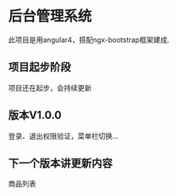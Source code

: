 # 后台管理系统

此项目是用angular4，搭配ngx-bootstrap框架建成.


## 项目起步阶段

项目还在起步，会持续更新

## 版本V1.0.0

登录、退出权限验证，菜单栏切换...

## 下一个版本讲更新内容

商品列表
